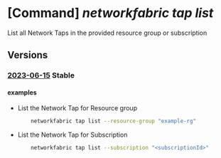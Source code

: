 # [Command] _networkfabric tap list_

List all Network Taps in the provided resource group or subscription

## Versions

### [2023-06-15](/Resources/mgmt-plane/L3N1YnNjcmlwdGlvbnMve30vcHJvdmlkZXJzL21pY3Jvc29mdC5tYW5hZ2VkbmV0d29ya2ZhYnJpYy9uZXR3b3JrdGFwcw==/2023-06-15.xml) **Stable**

<!-- mgmt-plane /subscriptions/{}/providers/microsoft.managednetworkfabric/networktaps 2023-06-15 -->
<!-- mgmt-plane /subscriptions/{}/resourcegroups/{}/providers/microsoft.managednetworkfabric/networktaps 2023-06-15 -->

#### examples

- List the Network Tap for Resource group
    ```bash
        networkfabric tap list --resource-group "example-rg"
    ```

- List the Network Tap for Subscription
    ```bash
        networkfabric tap list --subscription "<subscriptionId>"
    ```
